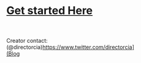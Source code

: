 # [Get started Here](https://github.com/directorcia/Office365/wiki/Start-Here)<br/><br/>
Creator contact:<br/>
(@directorcia)[https://www.twitter.com/directorcia]<br/>
(Blog](https://blog.ciaops.com)
